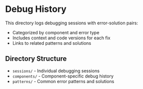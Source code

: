 # Debug History

This directory logs debugging sessions with error-solution pairs:

- Categorized by component and error type
- Includes context and code versions for each fix
- Links to related patterns and solutions

## Directory Structure
- `sessions/` - Individual debugging sessions
- `components/` - Component-specific debug history
- `patterns/` - Common error patterns and solutions